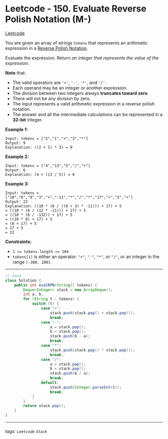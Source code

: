 # Leetcode - 150. Evaluate Reverse Polish Notation (M-)

[Leetcode](https://leetcode.com/problems/evaluate-reverse-polish-notation/description/)

You are given an array of strings `tokens` that represents an arithmetic expression in a [Reverse Polish Notation](http://en.wikipedia.org/wiki/Reverse_Polish_notation).

Evaluate the expression. Return _an integer that represents the value of the expression_.

**Note** that:

-   The valid operators are `'+'`, `'-'`, `'*'`, and `'/'`.
-   Each operand may be an integer or another expression.
-   The division between two integers always **truncates toward zero**.
-   There will not be any division by zero.
-   The input represents a valid arithmetic expression in a reverse polish notation.
-   The answer and all the intermediate calculations can be represented in a **32-bit** integer.

**Example 1:**
```
Input: tokens = ["2","1","+","3","*"]
Output: 9
Explanation: ((2 + 1) * 3) = 9
```
**Example 2:**
```
Input: tokens = ["4","13","5","/","+"]
Output: 6
Explanation: (4 + (13 / 5)) = 6
```
**Example 3:**
```
Input: tokens = ["10","6","9","3","+","-11","*","/","*","17","+","5","+"]
Output: 22
Explanation: ((10 * (6 / ((9 + 3) * -11))) + 17) + 5
= ((10 * (6 / (12 * -11))) + 17) + 5
= ((10 * (6 / -132)) + 17) + 5
= ((10 * 0) + 17) + 5
= (0 + 17) + 5
= 17 + 5
= 22
```
**Constraints:**

-   `1 <= tokens.length <= 104`
-   `tokens[i]` is either an operator: `"+"`, `"-"`, `"*"`, or `"/"`, or an integer in the range `[-200, 200]`.

---
```java
// Java
class Solution {
    public int evalRPN(String[] tokens) {
        Deque<Integer> stack = new ArrayDeque();
        int a, b;
        for (String t : tokens) {
            switch (t) {
                case "+":
                    stack.push(stack.pop() + stack.pop());
                    break;
                case "-":
                    a = stack.pop();
                    b = stack.pop();
                    stack.push(b - a);
                    break;
                case "*":
                    stack.push(stack.pop() * stack.pop());
                    break;
                case "/":
                    a = stack.pop();
                    b = stack.pop();
                    stack.push(b / a);
                    break;
                default:
                    stack.push(Integer.parseInt(t));
                    break;
            }
        }
        return stack.pop();
    }
}
```


---

###### tags: `Leetcode` `Stack`